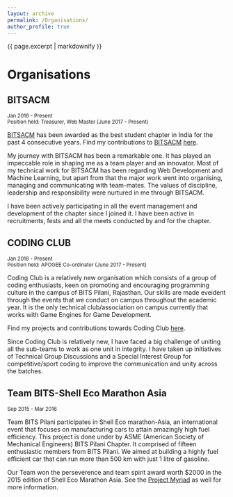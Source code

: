 ```yaml
---
layout: archive
permalink: /Organisations/
author_profile: true
---
```


{{ page.excerpt | markdownify }}

# Organisations

## BITSACM
<small>Jan 2016 - Present</small><br>
<small>Position held: Treasurer, Web Master (June 2017 - Present)</small>
<p><a href="http://bitsacm.acm.org/">BITSACM</a> has been awarded as the best student chapter in India for the past 4 consecutive years. Find my contributions to <a href="http://bitsacm.acm.org/">BITSACM</a> <a href="/organisations/BITSACM/">here</a>.</p>

<p>My journey with BITSACM has been a remarkable one. It has played an impeccable role in shaping me as a team player and an innovator. Most of my technical work for BITSACM has been regarding Web Development and Machine Learning, but apart from that the major work went into organising, managing and communicating with team-mates. The values of discipline, leadership and responsibility were nurtured in me through BITSACM.</p>

<p>I have been actively participating in all the event management and development of the chapter since I joined it. I have been active in recruitments, fests and all the meets conducted by and for the chapter.</p>

## CODING CLUB
<small>Jan 2016 - Present</small><br>
<small>Position held: APOGEE Co-ordinator (June 2017 - Present)</small>
<p>Coding Club is a relatively new organisation which consists of a group of coding enthusiasts, keen on promoting and encouraging programming culture in the campus of BITS Pilani, Rajasthan. Our skills are made eveident through the events that we conduct on campus throughout the academic year. It is the only technical club/association on campus currently that works with Game Engines for Game Development.</p>

<p>Find my projects and contributions towards Coding Club <a href="/organisations/CodingClub/">here</a>.</p>

<p>Since Coding Club is relatively new, I have faced a big challenge of uniting all the sub-teams to work as one unit in integrity. I have taken up initiatives of Technical Group Discussions and a Special Interest Group for competitive/sport coding to improve the communication and unity across the batches.</p>

## Team BITS-Shell Eco Marathon Asia
<small>Sep 2015 - Mar 2016</small>

<p>Team BITS Pilani participates in Shell Eco marathon-Asia, an international event that focuses on manufacturing cars to attain amazingly high fuel efficiency. This project is done under by ASME (American Society of Mechanical Engineers) BITS Pilani Chapter. It comprised of fifteen enthusiastic members from BITS Pilani. We aimed at building a highly fuel efficient car that can run more than 500 km with just 1 litre of gasoline.</p>

<p>Our Team won the perseverence and team spirit award worth $2000 in the 2015 edition of Shell Eco Marathon Asia. See the <a href="/projects/Myriad/">Project Myriad</a> as well for more information.</p>